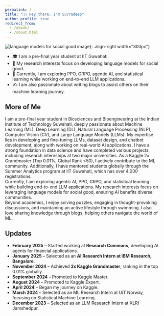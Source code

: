 ```yaml
---
permalink: /
title: "👋🏻 Hey there, I'm Suvradeep"
author_profile: true
redirect_from: 
  - /about/
  - /about.html
---
```

![language models for social good image](https://github.com/user-attachments/assets/ad324b94-68d5-42ac-bdff-603bfb9732fc){: .align-right width="300px"}
- 🎓 I am a pre-final year student at IIT Guwahati.  
- 🤖 My research interests focus on developing language models for social good.  
- 🚀 Currently, I am exploring PPO, GRPO, agentic AI, and statistical learning while working on end-to-end LLM applications. 
- ✍️ I am also passionate about writing blogs to assist others on their machine learning journey.  

## More of Me 
I am a pre-final year student in Biosciences and Bioengineering at the Indian Institute of Technology Guwahati, deeply passionate about Machine Learning (ML), Deep Learning (DL), Natural Language Processing (NLP), Computer Vision (CV), and Large Language Models (LLMs). My expertise lies in developing and fine-tuning LLMs, dataset design, and chatbot development, along with working on real-world AI applications.  I have a strong foundation in data science and have completed various projects, including research internships at two major universities. As a Kaggle 2x Grandmaster (Top 0.01%, Global Rank <50), I actively contribute to the ML community. Additionally, I have mentored students globally through the Summer Analytics program at IIT Guwahati, which has over 4,000 registrations.  
Currently, I am exploring agentic AI, PPO, GRPO, and statistical learning while building end-to-end LLM applications. My research interests focus on leveraging language models for social good, ensuring AI benefits diverse communities.  
Beyond academics, I enjoy solving puzzles, engaging in thought-provoking discussions, and maintaining an active lifestyle through swimming. I also love sharing knowledge through blogs, helping others navigate the world of ML.  
 
## Updates  
- **February 2025** – Started working at **Research Commons**, developing AI agents for financial applications.  
- **January 2025** – Selected as an **AI Research Intern at IBM Research, Bangalore**.  
- **November 2024** – Achieved **2x Kaggle Grandmaster**, ranking in the top 0.01% globally.  
- **September 2024** – Promoted to Kaggle Master.  
- **August 2024** – Promoted to Kaggle Expert.  
- **April 2024** – Began my journey on Kaggle.  
- **March 2024** – Selected as an ML Research Intern at UiT Norway, focusing on Statistical Machine Learning.  
- **December 2023** – Selected as an LLM Research Intern at XLRI Jamshedpur.  
